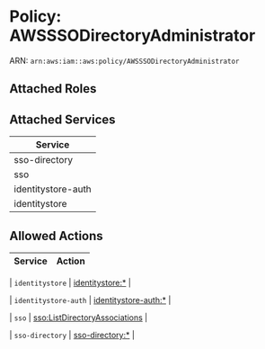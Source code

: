 # Policy: AWSSSODirectoryAdministrator

ARN: `arn:aws:iam::aws:policy/AWSSSODirectoryAdministrator`

## Attached Roles

## Attached Services

| Service |
|---------|
| sso-directory |
| sso |
| identitystore-auth |
| identitystore |

## Allowed Actions

| Service | Action |
|:-------:|--------|

| `identitystore` | [identitystore:*](../actions.md#identitystore:all) |

| `identitystore-auth` | [identitystore-auth:*](../actions.md#identitystore-auth:all) |

| `sso` | [sso:ListDirectoryAssociations](../actions.md#sso:listdirectoryassociations) |

| `sso-directory` | [sso-directory:*](../actions.md#sso-directory:all) |
